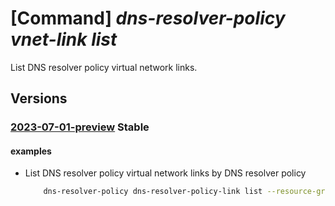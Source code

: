 # [Command] _dns-resolver-policy vnet-link list_

List DNS resolver policy virtual network links.

## Versions

### [2023-07-01-preview](/Resources/mgmt-plane/L3N1YnNjcmlwdGlvbnMve30vcmVzb3VyY2Vncm91cHMve30vcHJvdmlkZXJzL21pY3Jvc29mdC5uZXR3b3JrL2Ruc3Jlc29sdmVycG9saWNpZXMve30vdmlydHVhbG5ldHdvcmtsaW5rcw==/2023-07-01-preview.xml) **Stable**

<!-- mgmt-plane /subscriptions/{}/resourcegroups/{}/providers/microsoft.network/dnsresolverpolicies/{}/virtualnetworklinks 2023-07-01-preview -->

#### examples

- List DNS resolver policy virtual network links by DNS resolver policy
    ```bash
        dns-resolver-policy dns-resolver-policy-link list --resource-group sampleResourceGroup --dns-resolver-policy-name sampleDnsResolverPolicy
    ```
